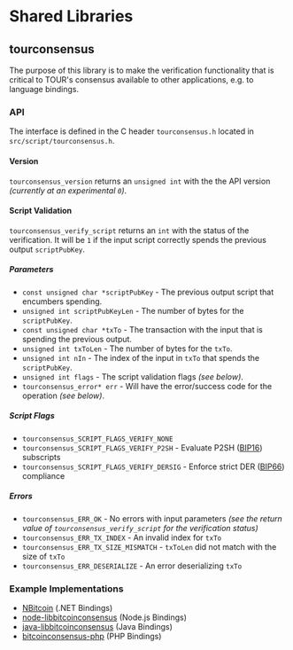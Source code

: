 Shared Libraries
================

## tourconsensus

The purpose of this library is to make the verification functionality that is critical to TOUR's consensus available to other applications, e.g. to language bindings.

### API

The interface is defined in the C header `tourconsensus.h` located in  `src/script/tourconsensus.h`.

#### Version

`tourconsensus_version` returns an `unsigned int` with the the API version *(currently at an experimental `0`)*.

#### Script Validation

`tourconsensus_verify_script` returns an `int` with the status of the verification. It will be `1` if the input script correctly spends the previous output `scriptPubKey`.

##### Parameters
- `const unsigned char *scriptPubKey` - The previous output script that encumbers spending.
- `unsigned int scriptPubKeyLen` - The number of bytes for the `scriptPubKey`.
- `const unsigned char *txTo` - The transaction with the input that is spending the previous output.
- `unsigned int txToLen` - The number of bytes for the `txTo`.
- `unsigned int nIn` - The index of the input in `txTo` that spends the `scriptPubKey`.
- `unsigned int flags` - The script validation flags *(see below)*.
- `tourconsensus_error* err` - Will have the error/success code for the operation *(see below)*.

##### Script Flags
- `tourconsensus_SCRIPT_FLAGS_VERIFY_NONE`
- `tourconsensus_SCRIPT_FLAGS_VERIFY_P2SH` - Evaluate P2SH ([BIP16](https://github.com/bitcoin/bips/blob/master/bip-0016.mediawiki)) subscripts
- `tourconsensus_SCRIPT_FLAGS_VERIFY_DERSIG` - Enforce strict DER ([BIP66](https://github.com/bitcoin/bips/blob/master/bip-0066.mediawiki)) compliance

##### Errors
- `tourconsensus_ERR_OK` - No errors with input parameters *(see the return value of `tourconsensus_verify_script` for the verification status)*
- `tourconsensus_ERR_TX_INDEX` - An invalid index for `txTo`
- `tourconsensus_ERR_TX_SIZE_MISMATCH` - `txToLen` did not match with the size of `txTo`
- `tourconsensus_ERR_DESERIALIZE` - An error deserializing `txTo`

### Example Implementations
- [NBitcoin](https://github.com/NicolasDorier/NBitcoin/blob/master/NBitcoin/Script.cs#L814) (.NET Bindings)
- [node-libbitcoinconsensus](https://github.com/bitpay/node-libbitcoinconsensus) (Node.js Bindings)
- [java-libbitcoinconsensus](https://github.com/dexX7/java-libbitcoinconsensus) (Java Bindings)
- [bitcoinconsensus-php](https://github.com/Bit-Wasp/bitcoinconsensus-php) (PHP Bindings)

